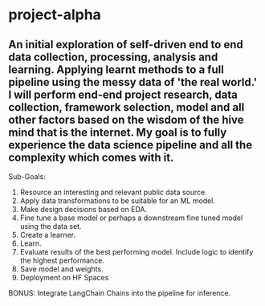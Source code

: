 # project-alpha
## An initial exploration of self-driven end to end data collection, processing, analysis and learning. Applying learnt methods to a full pipeline using the messy data of 'the real world.' I will perform end-end project research, data collection, framework selection, model and all other factors based on the wisdom of the hive mind that is the internet. My goal is to fully experience the data science pipeline and all the complexity which comes with it.

Sub-Goals:
1. Resource an interesting and relevant public data source.
2. Apply data transformations to be suitable for an ML model.
3. Make design decisions based on EDA.
4. Fine tune a base model or perhaps a downstream fine tuned model using the data set.
5. Create a learner.
6. Learn.
7. Evaluate results of the best performing model. Include logic to identify the highest performance.
8. Save model and weights.
9. Deployment on HF Spaces

BONUS: Integrate LangChain Chains into the pipeline for inference.
